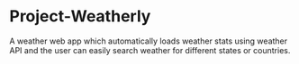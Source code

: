 # Project-Weatherly
A weather web app which automatically loads weather stats using weather API and the user can easily search weather for different states or countries.
